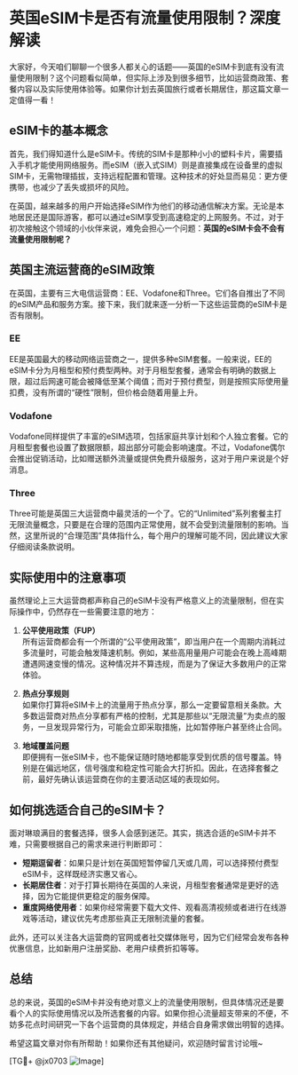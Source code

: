 # 英国eSIM卡是否有流量使用限制？深度解读

大家好，今天咱们聊聊一个很多人都关心的话题——英国的eSIM卡到底有没有流量使用限制？这个问题看似简单，但实际上涉及到很多细节，比如运营商政策、套餐内容以及实际使用体验等。如果你计划去英国旅行或者长期居住，那这篇文章一定值得一看！

## eSIM卡的基本概念

首先，我们得知道什么是eSIM卡。传统的SIM卡是那种小小的塑料卡片，需要插入手机才能使用网络服务。而eSIM（嵌入式SIM）则是直接集成在设备里的虚拟SIM卡，无需物理插拔，支持远程配置和管理。这种技术的好处显而易见：更方便携带，也减少了丢失或损坏的风险。

在英国，越来越多的用户开始选择eSIM作为他们的移动通信解决方案。无论是本地居民还是国际游客，都可以通过eSIM享受到高速稳定的上网服务。不过，对于初次接触这个领域的小伙伴来说，难免会担心一个问题：**英国的eSIM卡会不会有流量使用限制呢？**

## 英国主流运营商的eSIM政策

在英国，主要有三大电信运营商：EE、Vodafone和Three。它们各自推出了不同的eSIM产品和服务方案。接下来，我们就来逐一分析一下这些运营商的eSIM卡是否有限制。

### EE
EE是英国最大的移动网络运营商之一，提供多种eSIM套餐。一般来说，EE的eSIM卡分为月租型和预付费型两种。对于月租型套餐，通常会有明确的数据上限，超过后网速可能会被降低至某个阈值；而对于预付费型，则是按照实际使用量扣费，没有所谓的“硬性”限制，但价格会随着用量上升。

### Vodafone
Vodafone同样提供了丰富的eSIM选项，包括家庭共享计划和个人独立套餐。它的月租型套餐也设置了数据限额，超出部分可能会影响速度。不过，Vodafone偶尔会推出促销活动，比如赠送额外流量或提供免费升级服务，这对于用户来说是个好消息。

### Three
Three可能是英国三大运营商中最灵活的一个了。它的“Unlimited”系列套餐主打无限流量概念，只要是在合理的范围内正常使用，就不会受到流量限制的影响。当然，这里所说的“合理范围”具体指什么，每个用户的理解可能不同，因此建议大家仔细阅读条款说明。

## 实际使用中的注意事项

虽然理论上三大运营商都声称自己的eSIM卡没有严格意义上的流量限制，但在实际操作中，仍然存在一些需要注意的地方：

1. **公平使用政策（FUP）**  
   所有运营商都会有一个所谓的“公平使用政策”，即当用户在一个周期内消耗过多流量时，可能会触发降速机制。例如，某些高用量用户可能会在晚上高峰期遭遇网速变慢的情况。这种情况并不算违规，而是为了保证大多数用户的正常体验。

2. **热点分享规则**  
   如果你打算将eSIM卡上的流量用于热点分享，那么一定要留意相关条款。大多数运营商对热点分享都有严格的控制，尤其是那些以“无限流量”为卖点的服务，一旦发现异常行为，可能会立即采取措施，比如暂停账户甚至终止合同。

3. **地域覆盖问题**  
   即便拥有一张eSIM卡，也不能保证随时随地都能享受到优质的信号覆盖。特别是在偏远地区，信号强度和稳定性可能会大打折扣。因此，在选择套餐之前，最好先确认该运营商在你的主要活动区域的表现如何。

## 如何挑选适合自己的eSIM卡？

面对琳琅满目的套餐选择，很多人会感到迷茫。其实，挑选合适的eSIM卡并不难，只需要根据自己的需求来进行判断即可：

- **短期逗留者**：如果只是计划在英国短暂停留几天或几周，可以选择预付费型eSIM卡，这样既经济实惠又省心。
- **长期居住者**：对于打算长期待在英国的人来说，月租型套餐通常是更好的选择，因为它能提供更稳定的服务保障。
- **重度网络使用者**：如果你经常需要下载大文件、观看高清视频或者进行在线游戏等活动，建议优先考虑那些真正无限制流量的套餐。

此外，还可以关注各大运营商的官网或者社交媒体账号，因为它们经常会发布各种优惠信息，比如新用户注册奖励、老用户续费折扣等等。

## 总结

总的来说，英国的eSIM卡并没有绝对意义上的流量使用限制，但具体情况还是要看个人的实际使用情况以及所选套餐的内容。如果你担心流量超支带来的不便，不妨多花点时间研究一下各个运营商的具体规定，并结合自身需求做出明智的选择。

希望这篇文章对你有所帮助！如果你还有其他疑问，欢迎随时留言讨论哦~

[TG💪+ @jx0703 ![Image](https://github.com/user-attachments/assets/dbca1d08-cadb-493c-b0ec-ad6f7a83f270)]